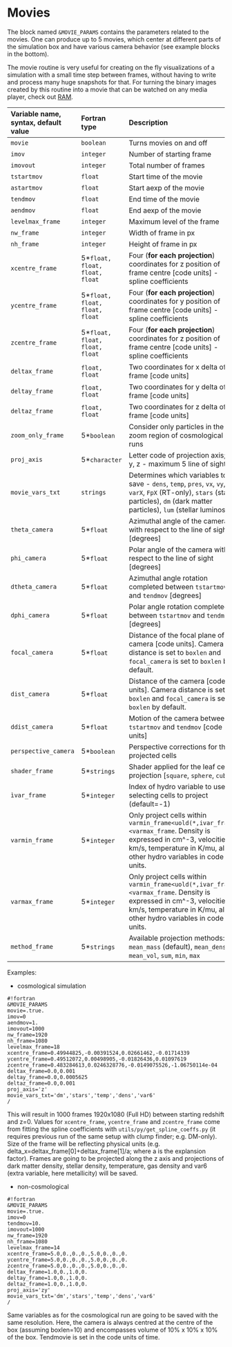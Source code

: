 

# Movies

The block named `&MOVIE_PARAMS` contains the parameters related to the movies. One can produce up to 5 movies, which center at different parts of the simulation box and have various camera behavior (see example blocks in the bottom).

The movie routine is very useful for creating on the fly visualizations of a simulation with a small time step between frames, without having to write and process many huge snapshots for that. For turning the binary images created by this routine into a movie that can be watched on any media player, check out [RAM](https://bitbucket.org/biernacki/ram).

| Variable name, syntax, default value | Fortran type  | Description               |
|:---------------------------- |:------------- |:------------------------- |
| `movie`           | `boolean`   | Turns movies on and off |
| `imov`            | `integer `  | Number of starting frame |
| `imovout`         | `integer`   | Total number of frames |
| `tstartmov`       | `float`     | Start time of the movie |
| `astartmov`       | `float`     | Start aexp of the movie |
| `tendmov`         | `float`     | End time of the movie |
| `aendmov`         | `float`     | End aexp of the movie |
| `levelmax_frame`  | `integer`   | Maximum level of the frame |
| `nw_frame`        | `integer`   | Width of frame in px |
| `nh_frame`        | `integer`   | Height of frame in px |
| `xcentre_frame`   | 5*`float, float, float, float` | Four (**for each projection**) coordinates for z position of frame centre [code units] - spline coefficients |
| `ycentre_frame`   | 5*`float, float, float, float` | Four (**for each projection**) coordinates for y position of frame centre [code units] - spline coefficients |
| `zcentre_frame`   | 5*`float, float, float, float` | Four (**for each projection**) coordinates for z position of frame centre [code units] - spline coefficients |
| `deltax_frame`    | `float, float` | Two coordinates for x delta of frame [code units] |
| `deltay_frame`    | `float, float` | Two coordinates for y delta of frame [code units] |
| `deltaz_frame`    | `float, float` | Two coordinates for z delta of frame [code units] |
| `zoom_only_frame` | 5*`boolean`    | Consider only particles in the zoom region of cosmological runs |
| `proj_axis`       | 5*`character`  | Letter code of projection axis; x, y, z - maximum 5 line of sights |
| `movie_vars_txt`  | `strings` | Determines which variables to save - `dens`, `temp`, `pres`, `vx`, `vy`, `vz`, `varX`, `FpX` (RT-only), `stars` (star particles), `dm` (dark matter particles), `lum` (stellar luminosity) |
| `theta_camera`    | 5*`float` | Azimuthal angle of the camera with respect to the line of sight [degrees] |
| `phi_camera`      | 5*`float `    | Polar angle of the camera with respect to the line of sight [degrees] |
| `dtheta_camera`   | 5*`float `    | Azimuthal angle rotation completed between `tstartmov` and `tendmov` [degrees] |
| `dphi_camera`     | 5*`float `    | Polar angle rotation completed between `tstartmov` and `tendmov` [degrees] |
| `focal_camera`    | 5*`float `    | Distance of the focal plane of the camera [code units]. Camera distance is set to `boxlen` and `focal_camera` is set to `boxlen` by default. |
| `dist_camera`    | 5*`float `    | Distance of the camera [code units]. Camera distance is set to `boxlen` and `focal_camera` is set to `boxlen` by default. |
| `ddist_camera`    | 5*`float `    | Motion of the camera between `tstartmov` and `tendmov` [code units]|
| `perspective_camera`| 5*`boolean` | Perspective corrections for the projected cells |
| `shader_frame`| 5*`strings` | Shader applied for the leaf cells projection [`square`, `sphere`, `cube`] |
| `ìvar_frame`| 5*`integer` | Index of hydro variable to use for selecting cells to project (default=-1) |
| `varmin_frame`| 5*`integer` | Only project cells within `varmin_frame<uold(*,ivar_frame)<varmax_frame`. Density is expressed in cm^-3, velocities in km/s, temperature in K/mu, all other hydro variables in code units. |
| `varmax_frame`| 5*`integer` | Only project cells within `varmin_frame<uold(*,ivar_frame)<varmax_frame`. Density is expressed in cm^-3, velocities in km/s, temperature in K/mu, all other hydro variables in code units. |
| `method_frame` | 5*`strings` | Available projection methods: `mean_mass` (default), `mean_dens`, `mean_vol`, `sum`, `min`, `max` |

Examples:

* cosmological simulation
```
#!fortran
&MOVIE_PARAMS
movie=.true.
imov=0
aendmov=1.
imovout=1000
nw_frame=1920
nh_frame=1080
levelmax_frame=18
xcentre_frame=0.49944825,-0.00391524,0.02661462,-0.01714339
ycentre_frame=0.49512072,0.00498905,-0.01826436,0.01097619
zcentre_frame=0.483284613,0.0246328776,-0.0149075526,-1.06750114e-04
deltax_frame=0.0,0.001
deltay_frame=0.0,0.0005625
deltaz_frame=0.0,0.001
proj_axis='z'
movie_vars_txt='dm','stars','temp','dens','var6'
/
```

This will result in 1000 frames 1920x1080 (Full HD) between starting redshift and z=0. Values for `xcentre_frame`, `ycentre_frame` and `zcentre_frame` come from fitting the spline coefficients with `utils/py/get_spline_coeffs.py` (it requires previous run of the same setup with clump finder; e.g. DM-only). Size of the frame will be reflecting physical units (e.g. delta_x=deltax_frame[0]+deltax_frame[1]/a; where a is the explansion factor). Frames are going to be projected along the z axis and projections of dark matter density, stellar density, temperature, gas density and var6 (extra variable, here metallicity) will be saved.

* non-cosmological
```
#!fortran
&MOVIE_PARAMS
movie=.true.
imov=0
tendmov=10.
imovout=1000
nw_frame=1920
nh_frame=1080
levelmax_frame=14
xcentre_frame=5.0,0.,0.,0.,5.0,0.,0.,0.
ycentre_frame=5.0,0.,0.,0.,5.0,0.,0.,0.
zcentre_frame=5.0,0.,0.,0.,5.0,0.,0.,0.
deltax_frame=1.0,0.,1.0,0.
deltay_frame=1.0,0.,1.0,0.
deltaz_frame=1.0,0.,1.0,0.
proj_axis='zy'
movie_vars_txt='dm','stars','temp','dens','var6'
/
```
Same variables as for the cosmological run are going to be saved with the same resolution. Here, the camera is always centred at the centre of the box (assuming boxlen=10) and encompasses volume of 10% x 10% x 10% of the box. Tendmovie is set in the code units of time.
